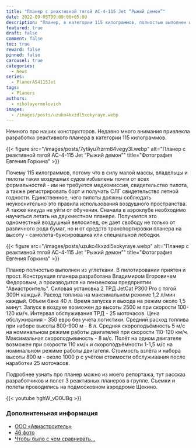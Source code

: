 ```yaml
---
title: "Планер с реактивной тягой АС-4-115 Jet “Рыжий демон”"
date: 2022-09-05T09:00:00+05:00
description: "Планер, в категории 115 килограммов, полностью выполнен из углеткани. Силовая установка 2 ТРД JetCat P300 Pro с тягой 300Н каждый."
featured: true
draft: false
comment: false
toc: true
reward: false
pinned: false
carousel: true
categories:
  - News
series:
  - PlanerAS4115Jet
tags:
  - Planers
authors:
  - nikolayermolovich
images:
  - /images/posts/uzuko4kxzdl5xokyraye.webp
---
```

Немного про наших конструкторов. Недавно много внимания привлекла разработка реактивного планера в категории 115 килограммов.<!--more-->

{{< figure src="/images/posts/7ytiiyu7rzrm84vegy3l.webp" alt="Планер с реактивной тягой АС-4-115 Jet “Рыжий демон”" title="Фотография Евгения Горкина" >}}

Почему 115 килограммов, потому что в силу малой массы, владельцы и пилоты таких воздушных судов избавлены почти от всех формальностей - им не требуется медкомиссия, свидетельство пилота, а также регистрировать борт и получать СЛГ свидетельство летной годности. Единственное, чего пилоты должны соблюдать неукоснительно это правила использования воздушного пространства. А также никуда не уйти от обучения. Сначала в аэроклубе необходимо научиться летать на двухместном планере. Получается это одноместный воздушный велосипед, он дает свободу не только от различного рода бумаг, но и от средств транспортировки планера на высоту - самолета-буксировщика или специальной лебедки.

{{< figure src="/images/posts/uzuko4kxzdl5xokyraye.webp" alt="Планер с реактивной тягой АС-4-115 Jet “Рыжий демон”" title="Фотография Евгения Горкина" >}}

Планер полностью выполнен из углеткани. В пилотировании приятен и прост. Конструкция планера разработана Владимиром Егоровичем Федоровым, а производится на пензенском предприятии "Авиастроитель". Силовая установка 2 ТРД JetCat P300 Pro с тягой 300Н каждый. Расход топлива на максимальном режиме 1,2 л/мин каждый. Объем бака 40 л. Время запуска и выхода на режим около 1,5 минут. Запуск в воздухе возможен до высоты 2500 м при скорости 100-120 км/ч. Интервал обслуживания ТРД - 25 моточасов. Цена обслуживания - 350 евро без учёта логистики. Средний расход топлива при наборе высоты 800-900 м - 8 л. Средняя скороподъёмность 5 м/с на номинальном режиме работы двигателей при скорости 110-120 км/ч. Максимальная скороподъемность - 8 м/с. Полёт на одном двигателе возможен при скорости 110 км/ч и скороподъёмности 1-1,5 м/с на номинальном режиме работы двигателя. Стоимость взлёта и набора высоты 800 м - около 1000 р с учётом стоимости обслуживания после наработки 25 моточасов.

Подробнее узнать про планер можно из моего репортажа, тут рассказ разработчиков и полет 3 реактивных планеров в группе. Съемки и полеты проводились на подмосковном аэродроме Щекино.

{{< youtube hghW_vD0UBg >}}

### Дополнитеньная информация

- [ООО «Авиастроитель»](http://aerostreet.ru/ultra.php)
- [46 фото](https://hdpic.club/21291-planer-na-reaktivnoj-tjage-46-foto.html)
- [Чтобы было с чем сравнивать...](https://ru-aviation.livejournal.com/3038161.html)
